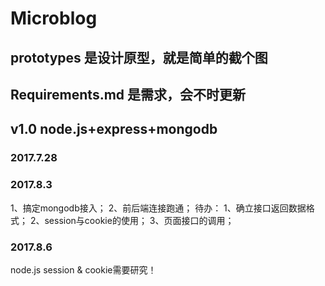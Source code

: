 # Microblog

## prototypes 是设计原型，就是简单的截个图

## Requirements.md 是需求，会不时更新

## v1.0 node.js+express+mongodb

### 2017.7.28

### 2017.8.3
1、搞定mongodb接入；
2、前后端连接跑通；
待办：
1、确立接口返回数据格式；
2、session与cookie的使用；
3、页面接口的调用；


### 2017.8.6
node.js session & cookie需要研究！


